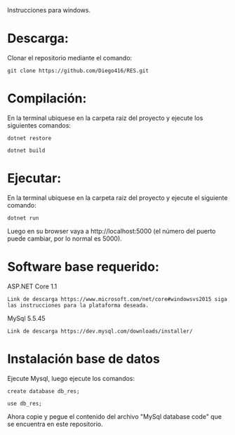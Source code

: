 Instrucciones para windows.

# Descarga:
  Clonar el repositorio mediante el comando:
  
    git clone https://github.com/Diego416/RES.git
  
# Compilación:
  En la terminal ubiquese en la carpeta raiz del proyecto y ejecute los siguientes comandos:
  
    dotnet restore
    
    dotnet build
    
# Ejecutar:
  En la terminal ubiquese en la carpeta raiz del proyecto y ejecute el siguiente comando:
  
    dotnet run
    
  Luego en su browser vaya a http://localhost:5000 (el número del puerto puede cambiar, por lo normal es 5000).

# Software base requerido:
  ASP.NET Core 1.1
  
    Link de descarga https://www.microsoft.com/net/core#windowsvs2015 siga las instrucciones para la plataforma deseada.
  
  MySql 5.5.45
  
    Link de descarga https://dev.mysql.com/downloads/installer/ 
   
# Instalación base de datos
  Ejecute Mysql, luego ejecute los comandos:
  
    create database db_res;
    
    use db_res;
    
  Ahora copie y pegue el contenido del archivo "MySql database code" que se encuentra en este repositorio.
